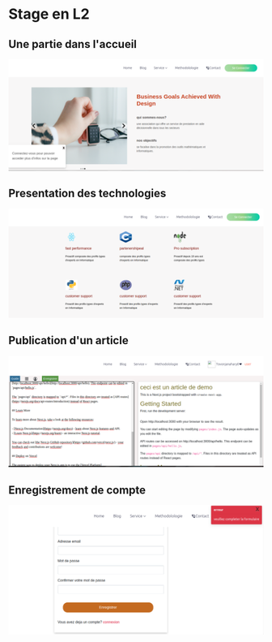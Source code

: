 # Stage en L2

## Une partie dans l'accueil
![](images/accueil.png)

## Presentation des technologies
![](images/techno.png)

## Publication d'un article
![](images/publication.png)

## Enregistrement de compte
![](images/signup.png)



